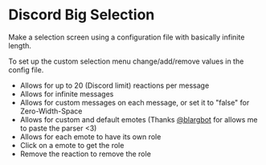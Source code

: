 # Discord Big Selection

Make a selection screen using a configuration file with basically infinite length.

To set up the custom selection menu change/add/remove values in the config file.

- Allows for up to 20 (Discord limit) reactions per message
- Allows for infinite messages
- Allows for custom messages on each message, or set it to "false" for Zero-Width-Space
- Allows for custom and default emotes (Thanks [@blargbot](https://github.com/blargbot/blargbot/blob/6eb4b48f1be1cf47d61b1cb55882f1454d759ade/src/utils/generic.js#L1665) for allows me to paste the parser <3)
- Allows for each emote to have its own role
- Click on a emote to get the role
- Remove the reaction to remove the role
